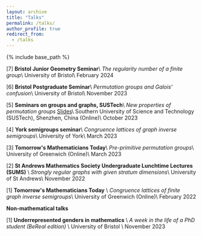 ```yaml
---
layout: archive
title: "Talks"
permalink: /talks/
author_profile: true
redirect_from:
  - /talks
---
```


{% include base_path %}

[7] **Bristol Junior Geometry Seminar**\\
*The regularity number of a finite group*\\
University of Bristol\\
February 2024

[6] **Bristol Postgraduate Seminar**\\
*Permutation groups and Galois' confusion*\\
University of Bristol\\
November 2023

[5] **Seminars on groups and graphs, SUSTech**\\
*New properties of permutation groups* [Slides](/files/SUSTech.pdf)\\
Southern University of Science and Technology (SUSTech), Shenzhen, China (Online)\\
October 2023

[4] **York semigroups seminar**\\
*Congruence lattices of graph inverse semigroups*\\
University of York\\
March 2023

[3] **Tomorrow's Mathematicians Today**\\
*Pre-primitive permutation groups*\\
University of Greenwich (Online)\\
March 2023

[2] **St Andrews Mathematics Society Undergraduate Lunchtime Lectures (SUMS)** \\
*Strongly regular graphs with given stratum dimensions*\\
University of St Andrews\\
November 2022

[1] **Tomorrow's Mathematicians Today** \\
*Congruence lattices of finite graph inverse semigroups*\\
University of Greenwich (Online)\\
February 2022

**Non-mathematical talks**

[1] **Underrepresented genders in mathematics** \\
*A week in the life of a PhD student (BeReal edition)* \\
University of Bristol \\
November 2023

  
